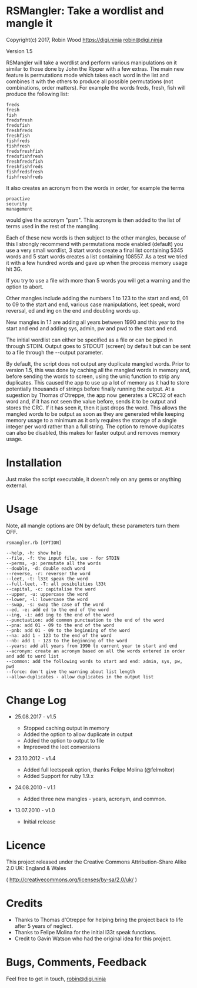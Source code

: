 RSMangler: Take a wordlist and mangle it
========================================

Copyright(c) 2017, Robin Wood https://digi.ninja <robin@digi.ninja>

Version 1.5

RSMangler will take a wordlist and perform various manipulations on it similar
to those done by John the Ripper with a few extras. The main new feature is
permutations mode which takes each word in the list and combines it with the
others to produce all possible permutations (not combinations, order matters).
For example the words freds, fresh, fish will produce the following list:

```
freds
fresh
fish
fredsfresh
fredsfish
freshfreds
freshfish
fishfreds
fishfresh
fredsfreshfish
fredsfishfresh
freshfredsfish
freshfishfreds
fishfredsfresh
fishfreshfreds
```

It also creates an acronym from the words in order, for example the terms
```
proactive
security
management
```
would give the acronym "psm". This acronym is then added to the list of terms used
in the rest of the mangling.

Each of these new words is then subject to the other mangles, because of this I
strongly recommend with permutations mode enabled (default) you use a very small
wordlist, 3 start words create a final list containing 5345 words and 5 start
words creates a list containing 108557. As a test we tried it with a few hundred
words and gave up when the process memory usage hit 3G.

If you try to use a file with more than 5 words you will get a warning and the
option to abort.

Other mangles include adding the numbers 1 to 123 to the start and end, 01 to 09
to the start and end, various case manipulations, leet speak, word reversal, ed
and ing on the end and doubling words up.

New mangles in 1.1 are adding all years between 1990 and this year to the start
and end and adding sys, admin, pw and pwd to the start and end.

The initial wordlist can either be specified as a file or can be piped in
through STDIN. Output goes to STDOUT (screen) by default but can be sent
to a file through the --output parameter.

By default, the script does not output any duplicate mangled words. Prior to
version 1.5, this was done by caching all the mangled words in memory and, 
before sending the words to screen, using the uniq function to strip any
duplicates. This caused the app to use up a lot of memory as it had to store
potentially thousands of strings before finally running the output. At a
sugestion by Thomas d'Otreppe, the app now generates a CRC32 of each word and,
if it has not seen the value before, sends it to be output and stores the CRC.
If it has seen it, then it just drops the word. This allows the mangled words
to be output as soon as they are generated while keeping memory usage to a
minimum as it only requires the storage of a single integer per word rather
than a full string. The option to remove duplicates can also be disabled,
this makes for faster output and removes memory usage.

Installation
============

Just make the script executable, it doesn't rely on any gems or anything
external.

Usage
=====

Note, all mangle options are ON by default, these parameters turn them OFF.

```
rsmangler.rb [OPTION]

--help, -h: show help
--file, -f: the input file, use - for STDIN
--perms, -p: permutate all the words
--double, -d: double each word
--reverse, -r: reverser the word
--leet, -t: l33t speak the word
--full-leet, -T: all posibilities l33t
--capital, -c: capitalise the word
--upper, -u: uppercase the word
--lower, -l: lowercase the word
--swap, -s: swap the case of the word
--ed, -e: add ed to the end of the word
--ing, -i: add ing to the end of the word
--punctuation: add common punctuation to the end of the word
--pna: add 01 - 09 to the end of the word
--pnb: add 01 - 09 to the beginning of the word
--na: add 1 - 123 to the end of the word
--nb: add 1 - 123 to the beginning of the word
--years: add all years from 1990 to current year to start and end
--acronym: create an acronym based on all the words entered in order and add to word list
--common: add the following words to start and end: admin, sys, pw, pwd
--force: don't give the warning about list length
--allow-duplicates - allow duplicates in the output list

```

Change Log
==========

- 25.08.2017 - v1.5
  - Stopped caching output in memory
  - Added the option to allow duplicate in output
  - Added the option to output to file
  - Impreoved the leet conversions

- 23.10.2012 - v1.4
  - Added full leetspeak option, thanks Felipe Molina (@felmoltor)  
  - Added Support for ruby 1.9.x

- 24.08.2010 - v1.1
  - Added three new mangles - years, acronym, and common.

- 13.07.2010 - v1.0
  - Initial release

Licence
=======

This project released under the Creative Commons Attribution-Share Alike 2.0
UK: England & Wales

( http://creativecommons.org/licenses/by-sa/2.0/uk/ )

Credits
=======

- Thanks to Thomas d'Otreppe for helping bring the project back to life after 5
years of neglect.
- Thanks to Felipe Molina for the initial l33t speak functions.
- Credit to Gavin Watson who had the original idea for this project.

Bugs, Comments, Feedback
========================

Feel free to get in touch, robin@digi.ninja
